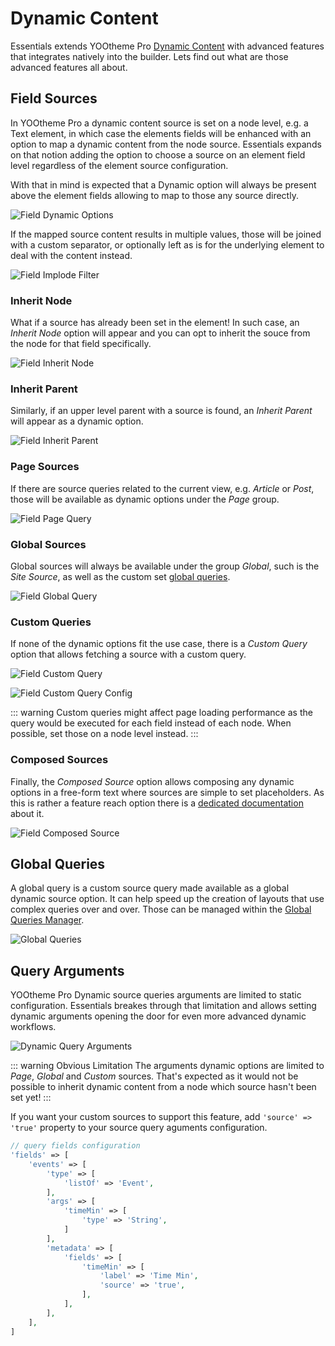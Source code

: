 # Dynamic Content

Essentials extends YOOtheme Pro [Dynamic Content](https://yootheme.com/support/yootheme-pro/joomla/dynamic-content) with advanced features that integrates natively into the builder. Lets find out what are those advanced features all about.

## Field Sources

In YOOtheme Pro a dynamic content source is set on a node level, e.g. a Text element, in which case the elements fields will be enhanced with an option to map a dynamic content from the node source. Essentials expands on that notion adding the option to choose a source on an element field level regardless of the element source configuration.

With that in mind is expected that a Dynamic option will always be present above the element fields allowing to map to those any source directly.

![Field Dynamic Options](./assets/field-dynamic-options.webp)

If the mapped source content results in multiple values, those will be joined with a custom separator, or optionally left as is for the underlying element to deal with the content instead.

![Field Implode Filter](./assets/field-filter-implode.webp)

### Inherit Node

What if a source has already been set in the element! In such case, an _Inherit Node_ option will appear and you can opt to inherit the souce from the node for that field specifically.

![Field Inherit Node](./assets/field-inherit-node.webp)

### Inherit Parent

Similarly, if an upper level parent with a source is found, an _Inherit Parent_ will appear as a dynamic option.

![Field Inherit Parent](./assets/field-inherit-parent.webp)

### Page Sources

If there are source queries related to the current view, e.g. _Article_ or _Post_, those will be available as dynamic options under the _Page_ group.

![Field Page Query](./assets/field-page-query.webp)

### Global Sources

Global sources will always be available under the group _Global_, such is the _Site Source_, as well as the custom set [global queries](#global-queries).

![Field Global Query](./assets/field-global-query.webp)

### Custom Queries

If none of the dynamic options fit the use case, there is a _Custom Query_ option that allows fetching a source with a custom query.

![Field Custom Query](./assets/field-custom-query.webp)

![Field Custom Query Config](./assets/field-custom-query-config.webp)

::: warning
Custom queries might affect page loading performance as the query would be executed for each field instead of each node. When possible, set those on a node level instead.
:::

### Composed Sources

Finally, the _Composed Source_ option allows composing any dynamic options in a free-form text where sources are simple to set placeholders. As this is rather a feature reach option there is a [dedicated documentation](composed-sources) about it.

![Field Composed Source](./assets/field-composed-source.webp)

## Global Queries

A global query is a custom source query made available as a global dynamic source option. It can help speed up the creation of layouts that use complex queries over and over. Those can be managed within the [Global Queries Manager](/essentials-for-yootheme-pro/settings#global-queries).

![Global Queries](/essentials-for-yootheme-pro/assets/global-queries-manager.gif)

## Query Arguments

YOOtheme Pro Dynamic source queries arguments are limited to static configuration. Essentials breakes through that limitation and allows setting dynamic arguments opening the door for even more advanced dynamic workflows.

![Dynamic Query Arguments](./assets/dynamic-query-arguments.webp)

::: warning Obvious Limitation
The arguments dynamic options are limited to _Page_, _Global_ and _Custom_ sources. That's expected as it would not be possible to inherit dynamic content from a node which source hasn't been set yet!
:::

If you want your custom sources to support this feature, add `'source' => 'true'` property to your source query aguments configuration.

```php
// query fields configuration
'fields' => [
    'events' => [
        'type' => [
            'listOf' => 'Event',
        ],
        'args' => [
            'timeMin' => [
                'type' => 'String',
            ]
        ],
        'metadata' => [
            'fields' => [
                'timeMin' => [
                    'label' => 'Time Min',
                    'source' => 'true',
                ],
            ],
        ],
    ],
]
```
